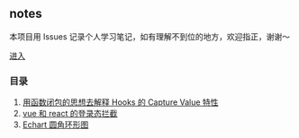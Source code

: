 ## notes

本项目用 Issues 记录个人学习笔记，如有理解不到位的地方，欢迎指正，谢谢～

[进入](https://github.com/Xiaolong96/notes/issues)

### 目录

1. [用函数闭包的思想去解释 Hooks 的 Capture Value 特性](https://github.com/Xiaolong96/notes/issues/1)
2. [vue 和 react 的登录态拦截](https://github.com/Xiaolong96/notes/issues/2)
3. [Echart 圆角环形图](https://github.com/Xiaolong96/notes/issues/3)
